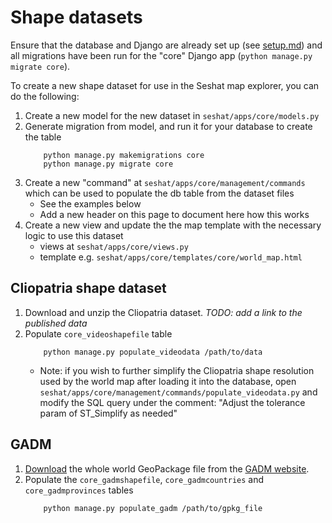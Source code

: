 # Shape datasets

Ensure that the database and Django are already set up (see [setup.md](setup.md)) and all migrations have been run for the "core" Django app (`python manage.py migrate core`).

To create a new shape dataset for use in the Seshat map explorer, you can do the following:

1. Create a new model for the new dataset in `seshat/apps/core/models.py`
2. Generate migration from model, and run it for your database to create the table
    ```
        python manage.py makemigrations core
        python manage.py migrate core
    ```
3. Create a new "command" at `seshat/apps/core/management/commands` which can be used to populate the db table from the dataset files
    - See the examples below
    - Add a new header on this page to document here how this works
4. Create a new view and update the the map template with the necessary logic to use this dataset
    - views at `seshat/apps/core/views.py`
    - template e.g. `seshat/apps/core/templates/core/world_map.html`

## Cliopatria shape dataset

1. Download and unzip the Cliopatria dataset. *TODO: add a link to the published data*
2. Populate `core_videoshapefile` table
    ```
        python manage.py populate_videodata /path/to/data
    ```
    - Note: if you wish to further simplify the Cliopatria shape resolution used by the world map after loading it into the database, open `seshat/apps/core/management/commands/populate_videodata.py` and modify the SQL query under the comment: "Adjust the tolerance param of ST_Simplify as needed"

## GADM

1. [Download](https://geodata.ucdavis.edu/gadm/gadm4.1/gadm_410-gpkg.zip) the whole world GeoPackage file from the [GADM website](https://gadm.org/download_world.html).
2. Populate the `core_gadmshapefile`, `core_gadmcountries` and `core_gadmprovinces` tables
    ```
        python manage.py populate_gadm /path/to/gpkg_file
    ```